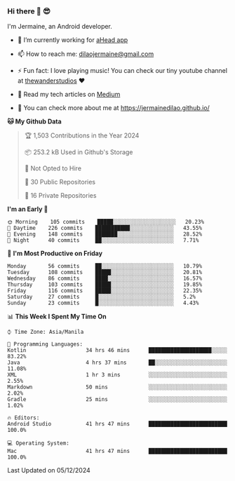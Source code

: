 ### Hi there 👋 😎
I'm Jermaine, an Android developer.

- 🔭 I’m currently working for [aHead app](https://www.ahead-app.com/)

- 📫 How to reach me: dilaojermaine@gmail.com

- ⚡ Fun fact: I love playing music! You can check our tiny youtube channel at [thewanderstudios](https://www.youtube.com/thewanderstudios) ♥️

- 📖 Read my tech articles on [Medium](https://jermainedilao.medium.com/)

- 👀 You can check more about me at https://jermainedilao.github.io/

<!--
**jermainedilao/jermainedilao** is a ✨ _special_ ✨ repository because its `README.md` (this file) appears on your GitHub profile.

Here are some ideas to get you started:

- 🔭 I’m currently working on ...
- 🌱 I’m currently learning ...
- 👯 I’m looking to collaborate on ...
- 🤔 I’m looking for help with ...
- 💬 Ask me about ...
- 📫 How to reach me: ...
- 😄 Pronouns: ...
- ⚡ Fun fact: ...
-->

<!--START_SECTION:waka-->
**🐱 My Github Data** 

> 🏆 1,503 Contributions in the Year 2024
 > 
> 📦 253.2 kB Used in Github's Storage 
 > 
> 🚫 Not Opted to Hire
 > 
> 📜 30 Public Repositories 
 > 
> 🔑 16 Private Repositories  
 > 
**I'm an Early 🐤** 

```text
🌞 Morning    105 commits    █████░░░░░░░░░░░░░░░░░░░░   20.23% 
🌆 Daytime    226 commits    ███████████░░░░░░░░░░░░░░   43.55% 
🌃 Evening    148 commits    ███████░░░░░░░░░░░░░░░░░░   28.52% 
🌙 Night      40 commits     ██░░░░░░░░░░░░░░░░░░░░░░░   7.71%

```
📅 **I'm Most Productive on Friday** 

```text
Monday       56 commits     ██░░░░░░░░░░░░░░░░░░░░░░░   10.79% 
Tuesday      108 commits    █████░░░░░░░░░░░░░░░░░░░░   20.81% 
Wednesday    86 commits     ████░░░░░░░░░░░░░░░░░░░░░   16.57% 
Thursday     103 commits    █████░░░░░░░░░░░░░░░░░░░░   19.85% 
Friday       116 commits    █████░░░░░░░░░░░░░░░░░░░░   22.35% 
Saturday     27 commits     █░░░░░░░░░░░░░░░░░░░░░░░░   5.2% 
Sunday       23 commits     █░░░░░░░░░░░░░░░░░░░░░░░░   4.43%

```


📊 **This Week I Spent My Time On** 

```text
⌚︎ Time Zone: Asia/Manila

💬 Programming Languages: 
Kotlin                   34 hrs 46 mins      ████████████████████░░░░░   83.22% 
Java                     4 hrs 37 mins       ██░░░░░░░░░░░░░░░░░░░░░░░   11.08% 
XML                      1 hr 3 mins         ░░░░░░░░░░░░░░░░░░░░░░░░░   2.55% 
Markdown                 50 mins             ░░░░░░░░░░░░░░░░░░░░░░░░░   2.02% 
Gradle                   25 mins             ░░░░░░░░░░░░░░░░░░░░░░░░░   1.02%

🔥 Editors: 
Android Studio           41 hrs 47 mins      █████████████████████████   100.0%

💻 Operating System: 
Mac                      41 hrs 47 mins      █████████████████████████   100.0%

```


 Last Updated on 05/12/2024
<!--END_SECTION:waka-->
